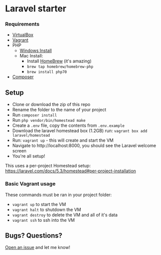 # Laravel starter

### Requirements

- [VirtualBox](https://www.virtualbox.org/wiki/Downloads)
- [Vagrant](https://www.vagrantup.com/downloads.html)
- PHP
  - [Windows Install](http://windows.php.net/download/)
  - Mac Install:
    - Install [HomeBrew](http://brew.sh/) (it's amazing)
    - `brew tap homebrew/homebrew-php`
    - `brew install php70`
- [Composer](https://getcomposer.org/)

## Setup

- Clone or download the zip of this repo
- Rename the folder to the name of your project
- Run `composer install`
- Run `php vendor/bin/homestead make`
- Create a `.env` file, copy the contents from `.env.example`
- Download the laravel homestead box (1.2GB) run: `vagrant box add laravel/homestead`
- Run: `vagrant up` - this will create and start the VM
- Navigate to http://localhost:8000, you should see the Laravel welcome screen
- You're all setup!

This uses a per-project Homestead setup: https://laravel.com/docs/5.3/homestead#per-project-installation

### Basic Vagrant usage

These commands must be ran in your project folder:

- `vagrant up` to start the VM
- `vagrant halt` to shutdown the VM
- `vagrant destroy` to delete the VM and all of it's data
- `vagrant ssh` to ssh into the VM

## Bugs? Questions?

[Open an issue](https://github.com/petecoop/laravel-starter/issues) and let me know!